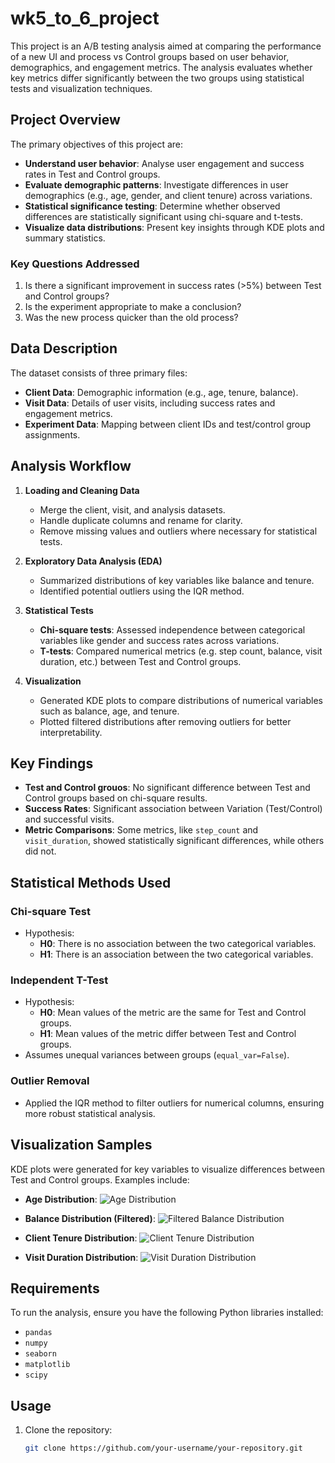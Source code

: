 # wk5_to_6_project

This project is an A/B testing analysis aimed at comparing the performance of a new UI and process vs Control groups based on user behavior, demographics, and engagement metrics. The analysis evaluates whether key metrics differ significantly between the two groups using statistical tests and visualization techniques.

## Project Overview

The primary objectives of this project are:
- **Understand user behavior**: Analyse user engagement and success rates in Test and Control groups.
- **Evaluate demographic patterns**: Investigate differences in user demographics (e.g., age, gender, and client tenure) across variations.
- **Statistical significance testing**: Determine whether observed differences are statistically significant using chi-square and t-tests.
- **Visualize data distributions**: Present key insights through KDE plots and summary statistics.

### Key Questions Addressed
1. Is there a significant improvement in success rates (>5%) between Test and Control groups?
2. Is the experiment appropriate to make a conclusion?
3. Was the new process quicker than the old process?

## Data Description

The dataset consists of three primary files:
- **Client Data**: Demographic information (e.g., age, tenure, balance).
- **Visit Data**: Details of user visits, including success rates and engagement metrics.
- **Experiment Data**: Mapping between client IDs and test/control group assignments.

## Analysis Workflow

1. **Loading and Cleaning Data**
   - Merge the client, visit, and analysis datasets.
   - Handle duplicate columns and rename for clarity.
   - Remove missing values and outliers where necessary for statistical tests.

2. **Exploratory Data Analysis (EDA)**
   - Summarized distributions of key variables like balance and tenure.
   - Identified potential outliers using the IQR method.

3. **Statistical Tests**
   - **Chi-square tests**: Assessed independence between categorical variables like gender and success rates across variations.
   - **T-tests**: Compared numerical metrics (e.g. step count, balance, visit duration, etc.) between Test and Control groups.

4. **Visualization**
   - Generated KDE plots to compare distributions of numerical variables such as balance, age, and tenure.
   - Plotted filtered distributions after removing outliers for better interpretability.

## Key Findings

- **Test and Control grouos**: No significant difference between Test and Control groups based on chi-square results.
- **Success Rates**: Significant association between Variation (Test/Control) and successful visits.
- **Metric Comparisons**: Some metrics, like `step_count` and `visit_duration`, showed statistically significant differences, while others did not.

## Statistical Methods Used

### Chi-square Test
- Hypothesis:
  - **H0**: There is no association between the two categorical variables.
  - **H1**: There is an association between the two categorical variables.

### Independent T-Test
- Hypothesis:
  - **H0**: Mean values of the metric are the same for Test and Control groups.
  - **H1**: Mean values of the metric differ between Test and Control groups.
- Assumes unequal variances between groups (`equal_var=False`).

### Outlier Removal
- Applied the IQR method to filter outliers for numerical columns, ensuring more robust statistical analysis.

## Visualization Samples

KDE plots were generated for key variables to visualize differences between Test and Control groups. Examples include:

- **Age Distribution**:
  ![Age Distribution](figures/age_dist_control_vs_test.png)
  
- **Balance Distribution (Filtered)**:
  ![Filtered Balance Distribution](figures/bal_dist_control_vs_test_filtered.png)
  
- **Client Tenure Distribution**:
  ![Client Tenure Distribution](figures/clnt_tenure_dist_control_vs_test.png)

- **Visit Duration Distribution**:
 ![Visit Duration Distribution](figures/visit_duration_control_vs_test.png)

## Requirements

To run the analysis, ensure you have the following Python libraries installed:
- `pandas`
- `numpy`
- `seaborn`
- `matplotlib`
- `scipy`

## Usage

1. Clone the repository:
   ```bash
   git clone https://github.com/your-username/your-repository.git
